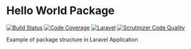 # Hello World Package
[![Build Status](https://travis-ci.org/juniorb2ss/laravel-hello-world-package.svg?branch=master)](https://travis-ci.org/juniorb2ss/laravel-hello-world-package) [![Code Coverage](https://scrutinizer-ci.com/g/juniorb2ss/laravel-hello-world-package/badges/coverage.png?b=master)](https://scrutinizer-ci.com/g/juniorb2ss/laravel-hello-world-package/?branch=master) [![Laravel](https://img.shields.io/badge/Laravel-5.*-green.svg)](https://laravel.com) [![Scrutinizer Code Quality](https://scrutinizer-ci.com/g/juniorb2ss/laravel-hello-world-package/badges/quality-score.png?b=master)](https://scrutinizer-ci.com/g/juniorb2ss/laravel-hello-world-package/?branch=master)

Example of package structure in Laravel Application

